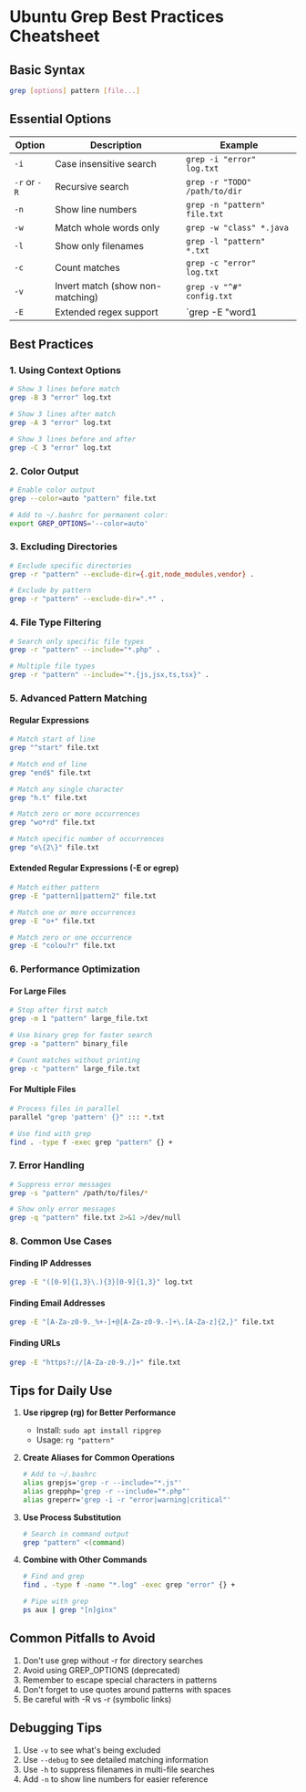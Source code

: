 # Ubuntu Grep Best Practices Cheatsheet

## Basic Syntax
```bash
grep [options] pattern [file...]
```

## Essential Options
| Option | Description | Example |
|--------|-------------|---------|
| `-i` | Case insensitive search | `grep -i "error" log.txt` |
| `-r` or `-R` | Recursive search | `grep -r "TODO" /path/to/dir` |
| `-n` | Show line numbers | `grep -n "pattern" file.txt` |
| `-w` | Match whole words only | `grep -w "class" *.java` |
| `-l` | Show only filenames | `grep -l "pattern" *.txt` |
| `-c` | Count matches | `grep -c "error" log.txt` |
| `-v` | Invert match (show non-matching) | `grep -v "^#" config.txt` |
| `-E` | Extended regex support | `grep -E "word1|word2" file.txt` |

## Best Practices

### 1. Using Context Options
```bash
# Show 3 lines before match
grep -B 3 "error" log.txt

# Show 3 lines after match
grep -A 3 "error" log.txt

# Show 3 lines before and after
grep -C 3 "error" log.txt
```

### 2. Color Output
```bash
# Enable color output
grep --color=auto "pattern" file.txt

# Add to ~/.bashrc for permanent color:
export GREP_OPTIONS='--color=auto'
```

### 3. Excluding Directories
```bash
# Exclude specific directories
grep -r "pattern" --exclude-dir={.git,node_modules,vendor} .

# Exclude by pattern
grep -r "pattern" --exclude-dir=".*" .
```

### 4. File Type Filtering
```bash
# Search only specific file types
grep -r "pattern" --include="*.php" .

# Multiple file types
grep -r "pattern" --include="*.{js,jsx,ts,tsx}" .
```

### 5. Advanced Pattern Matching

#### Regular Expressions
```bash
# Match start of line
grep "^start" file.txt

# Match end of line
grep "end$" file.txt

# Match any single character
grep "h.t" file.txt

# Match zero or more occurrences
grep "wo*rd" file.txt

# Match specific number of occurrences
grep "o\{2\}" file.txt
```

#### Extended Regular Expressions (-E or egrep)
```bash
# Match either pattern
grep -E "pattern1|pattern2" file.txt

# Match one or more occurrences
grep -E "o+" file.txt

# Match zero or one occurrence
grep -E "colou?r" file.txt
```

### 6. Performance Optimization

#### For Large Files
```bash
# Stop after first match
grep -m 1 "pattern" large_file.txt

# Use binary grep for faster search
grep -a "pattern" binary_file

# Count matches without printing
grep -c "pattern" large_file.txt
```

#### For Multiple Files
```bash
# Process files in parallel
parallel "grep 'pattern' {}" ::: *.txt

# Use find with grep
find . -type f -exec grep "pattern" {} +
```

### 7. Error Handling
```bash
# Suppress error messages
grep -s "pattern" /path/to/files/*

# Show only error messages
grep -q "pattern" file.txt 2>&1 >/dev/null
```

### 8. Common Use Cases

#### Finding IP Addresses
```bash
grep -E "([0-9]{1,3}\.){3}[0-9]{1,3}" log.txt
```

#### Finding Email Addresses
```bash
grep -E "[A-Za-z0-9._%+-]+@[A-Za-z0-9.-]+\.[A-Za-z]{2,}" file.txt
```

#### Finding URLs
```bash
grep -E "https?://[A-Za-z0-9./]+" file.txt
```

## Tips for Daily Use

1. **Use ripgrep (rg) for Better Performance**
   - Install: `sudo apt install ripgrep`
   - Usage: `rg "pattern"`

2. **Create Aliases for Common Operations**
   ```bash
   # Add to ~/.bashrc
   alias grepjs='grep -r --include="*.js"'
   alias grepphp='grep -r --include="*.php"'
   alias greperr='grep -i -r "error|warning|critical"'
   ```

3. **Use Process Substitution**
   ```bash
   # Search in command output
   grep "pattern" <(command)
   ```

4. **Combine with Other Commands**
   ```bash
   # Find and grep
   find . -type f -name "*.log" -exec grep "error" {} +

   # Pipe with grep
   ps aux | grep "[n]ginx"
   ```

## Common Pitfalls to Avoid

1. Don't use grep without -r for directory searches
2. Avoid using GREP_OPTIONS (deprecated)
3. Remember to escape special characters in patterns
4. Don't forget to use quotes around patterns with spaces
5. Be careful with -R vs -r (symbolic links)

## Debugging Tips

1. Use `-v` to see what's being excluded
2. Use `--debug` to see detailed matching information
3. Use `-h` to suppress filenames in multi-file searches
4. Add `-n` to show line numbers for easier reference
